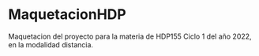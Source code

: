 # MaquetacionHDP
Maquetacion del proyecto para la materia de HDP155 Ciclo 1 del año 2022, en la modalidad distancia.